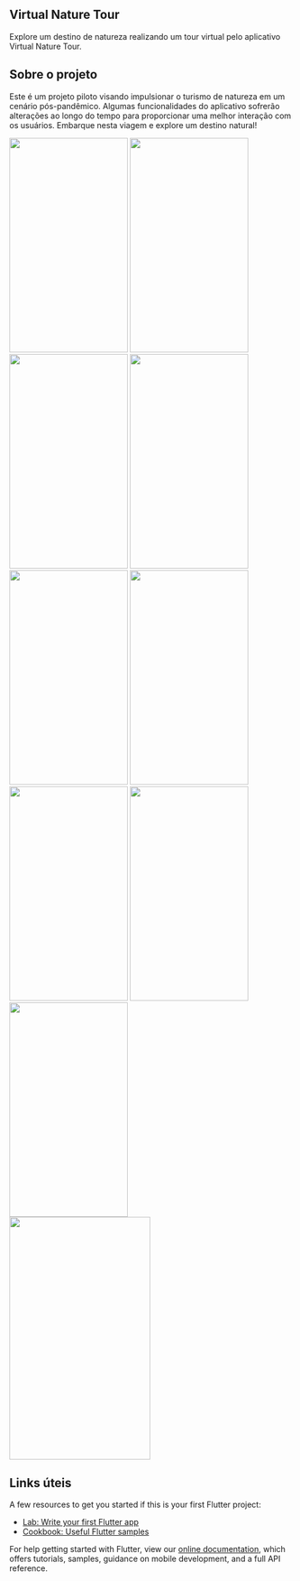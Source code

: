 ## Virtual Nature Tour
Explore um destino de natureza realizando um tour virtual pelo aplicativo Virtual Nature Tour.

## Sobre o projeto

Este é um projeto piloto visando impulsionar o turismo de natureza em um cenário pós-pandêmico. Algumas funcionalidades do aplicativo sofrerão alterações ao longo do tempo para proporcionar uma melhor interação com os usuários. Embarque nesta viagem e explore um destino natural!

<div style="display: inline-block">
<img src="https://user-images.githubusercontent.com/102529232/178161265-3ce8bf9e-f8e6-49af-818a-15429cba9201.gif" width="210" height="380"/> 
<img src="https://user-images.githubusercontent.com/102529232/178161447-473c61c9-532d-497b-b072-73eb3c211812.gif" width="210" height="380"/>
<img src="https://user-images.githubusercontent.com/102529232/178164591-5415921d-d54b-427c-9a7f-56cecaa89a4d.gif" width="210" height="380"/>
<img src="https://user-images.githubusercontent.com/102529232/178164602-858b5613-5c64-4771-ae4c-8c3d75ddefad.gif" width="210" height="380"/>
<img src="https://user-images.githubusercontent.com/102529232/178164610-8841e81e-709d-464c-8e1f-305f6014c00c.gif" width="210" height="380"/>
<img src="https://user-images.githubusercontent.com/102529232/178164621-6fe556f7-b996-4b66-ba77-bf291018c17c.gif" width="210" height="380"/>
<img src="https://user-images.githubusercontent.com/102529232/178164625-f8dbb9f1-d814-47e1-8a36-f854f0097ba5.gif" width="210" height="380"/>
<img src="https://user-images.githubusercontent.com/102529232/178164627-87f1ede8-086c-41f9-bc0b-dcc864b6d87b.gif" width="210" height="380"/>
<img src="https://user-images.githubusercontent.com/102529232/178164630-8e709805-0d54-42ef-8cb0-41aa2f72edba.gif" width="210" height="380"/>
</div>

<div class="page">
<img src="https://user-images.githubusercontent.com/102529232/178164634-ca8d76e1-e10e-4f59-9a27-792c2d4bab43.gif" width="250" height="430"/>
</div>

## Links úteis

A few resources to get you started if this is your first Flutter project:

- [Lab: Write your first Flutter app](https://flutter.dev/docs/get-started/codelab)
- [Cookbook: Useful Flutter samples](https://flutter.dev/docs/cookbook)

For help getting started with Flutter, view our
[online documentation](https://flutter.dev/docs), which offers tutorials,
samples, guidance on mobile development, and a full API reference.
